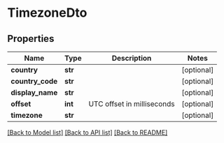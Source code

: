 # TimezoneDto

## Properties
Name | Type | Description | Notes
------------ | ------------- | ------------- | -------------
**country** | **str** |  | [optional] 
**country_code** | **str** |  | [optional] 
**display_name** | **str** |  | [optional] 
**offset** | **int** | UTC offset in milliseconds | [optional] 
**timezone** | **str** |  | [optional] 

[[Back to Model list]](../README.md#documentation-for-models) [[Back to API list]](../README.md#documentation-for-api-endpoints) [[Back to README]](../README.md)


